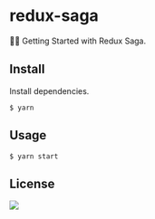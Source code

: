 # redux-saga

💎🍣 Getting Started with Redux Saga.

## Install

Install dependencies.
```
$ yarn
```

## Usage

```
$ yarn start
```

## License

![](https://img.shields.io/github/license/cuongw/redux-saga-starter.svg?style=flat-square)
